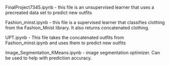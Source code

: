 FinalProject7345.ipynb - this file is an unsupervised learner that uses a precreated 
data set to predict new outfits 

Fashion_minst.ipynb - this file is a supervised learner that classifies
clothing from the Fashion_Mnist library. It also returns concatenated clothing.
 
UPT.ipynb - This file takes the concatenated outfits from Fashion_minst.ipynb 
and uses them to predict new outfits

Image_Segmentation_KMeans.ipynb - image segmentation optimizer. Can be used to help with prediction accuracy.

